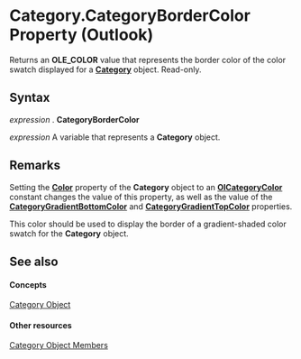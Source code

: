
# Category.CategoryBorderColor Property (Outlook)

Returns an  **OLE_COLOR** value that represents the border color of the color swatch displayed for a **[Category](143ef095-54b0-cbe2-e356-632029061ac2.md)** object. Read-only.


## Syntax

 _expression_ . **CategoryBorderColor**

 _expression_ A variable that represents a **Category** object.


## Remarks

Setting the  **[Color](42814031-97ee-bb71-7c24-4ddd367d793c.md)** property of the **Category** object to an **[OlCategoryColor](048bbc6b-c49f-68a3-ac59-b61204e5ef78.md)** constant changes the value of this property, as well as the value of the **[CategoryGradientBottomColor](5f082300-2eb0-b297-dc54-9657da5ae319.md)** and **[CategoryGradientTopColor](deb7a986-8afd-465c-ed8e-3cf669f96a35.md)** properties.

This color should be used to display the border of a gradient-shaded color swatch for the  **Category** object.


## See also


#### Concepts


[Category Object](143ef095-54b0-cbe2-e356-632029061ac2.md)
#### Other resources


[Category Object Members](c33f2d50-2402-e8fe-ceef-335a708c95e6.md)
